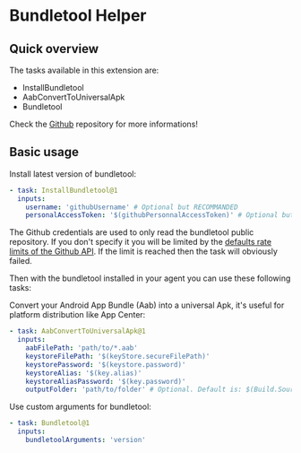 # Bundletool Helper

## Quick overview

The tasks available in this extension are:

- InstallBundletool
- AabConvertToUniversalApk
- Bundletool

Check the [Github](https://github.com/damienaicheh/azure-devops-bundletool) repository for more informations!

## Basic usage

Install latest version of bundletool:

```yml
- task: InstallBundletool@1
  inputs:
    username: 'githubUsername' # Optional but RECOMMANDED
    personalAccessToken: '$(githubPersonnalAccessToken)' # Optional but RECOMMANDED
```

The Github credentials are used to only read the bundletool public repository. If you don't specify it you will be limited by the [defaults rate limits of the Github API](https://developer.github.com/v3/#rate-limiting). If the limit is reached then the task will obviously failed.

Then with the bundletool installed in your agent you can use these following tasks:

Convert your Android App Bundle (Aab) into a universal Apk, it's useful for platform distribution like App Center:

```yaml
- task: AabConvertToUniversalApk@1
  inputs:
    aabFilePath: 'path/to/*.aab'
    keystoreFilePath: '$(keyStore.secureFilePath)'
    keystorePassword: '$(keystore.password)'
    keystoreAlias: '$(key.alias)'
    keystoreAliasPassword: '$(key.password)'
    outputFolder: 'path/to/folder' # Optional. Default is: $(Build.SourcesDirectory)
```

Use custom arguments for bundletool:

```yaml
- task: Bundletool@1
  inputs:
    bundletoolArguments: 'version'
```